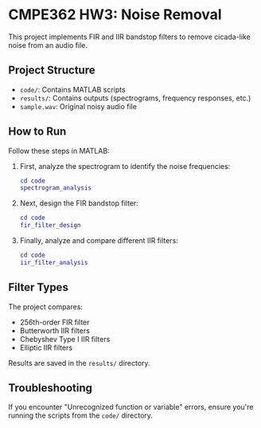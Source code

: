 # CMPE362 HW3: Noise Removal

This project implements FIR and IIR bandstop filters to remove cicada-like noise from an audio file.

## Project Structure

- `code/`: Contains MATLAB scripts
- `results/`: Contains outputs (spectrograms, frequency responses, etc.)
- `sample.wav`: Original noisy audio file

## How to Run

Follow these steps in MATLAB:

1. First, analyze the spectrogram to identify the noise frequencies:
   ```matlab
   cd code
   spectrogram_analysis
   ```

2. Next, design the FIR bandstop filter:
   ```matlab
   cd code
   fir_filter_design
   ```

3. Finally, analyze and compare different IIR filters:
   ```matlab
   cd code
   iir_filter_analysis
   ```

## Filter Types

The project compares:
- 256th-order FIR filter
- Butterworth IIR filters
- Chebyshev Type I IIR filters
- Elliptic IIR filters

Results are saved in the `results/` directory.

## Troubleshooting

If you encounter "Unrecognized function or variable" errors, ensure you're running the scripts from the `code/` directory. 